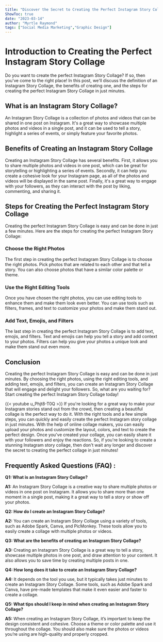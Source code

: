 ```yaml
---
title: "Discover the Secret to Creating the Perfect Instagram Story Collage in Just Minutes!"
ShowToc: true 
date: "2023-03-14"
author: "Myrtle Raymond" 
tags: ["Social Media Marketing","Graphic Design"]
---
```

# Introduction to Creating the Perfect Instagram Story Collage

Do you want to create the perfect Instagram Story Collage? If so, then you've come to the right place! In this post, we'll discuss the definition of an Instagram Story Collage, the benefits of creating one, and the steps for creating the perfect Instagram Story Collage in just minutes. 

## What is an Instagram Story Collage?

An Instagram Story Collage is a collection of photos and videos that can be shared in one post on Instagram. It's a great way to showcase multiple photos and videos in a single post, and it can be used to tell a story, highlight a series of events, or simply feature your favorite photos. 

## Benefits of Creating an Instagram Story Collage

Creating an Instagram Story Collage has several benefits. First, it allows you to share multiple photos and videos in one post, which can be great for storytelling or highlighting a series of events. Secondly, it can help you create a cohesive look for your Instagram page, as all of the photos and videos will be displayed in the same post. Finally, it's a great way to engage with your followers, as they can interact with the post by liking, commenting, and sharing it. 

## Steps for Creating the Perfect Instagram Story Collage

Creating the perfect Instagram Story Collage is easy and can be done in just a few minutes. Here are the steps for creating the perfect Instagram Story Collage: 

### Choose the Right Photos

The first step in creating the perfect Instagram Story Collage is to choose the right photos. Pick photos that are related to each other and that tell a story. You can also choose photos that have a similar color palette or theme. 

### Use the Right Editing Tools

Once you have chosen the right photos, you can use editing tools to enhance them and make them look even better. You can use tools such as filters, frames, and text to customize your photos and make them stand out. 

### Add Text, Emojis, and Filters

The last step in creating the perfect Instagram Story Collage is to add text, emojis, and filters. Text and emojis can help you tell a story and add context to your photos. Filters can help you give your photos a unique look and make them stand out even more. 

## Conclusion

Creating the perfect Instagram Story Collage is easy and can be done in just minutes. By choosing the right photos, using the right editing tools, and adding text, emojis, and filters, you can create an Instagram Story Collage that will engage and delight your followers. So, what are you waiting for? Start creating the perfect Instagram Story Collage today!

{{< youtube u_Phjt8-T0Q >}} 
If you're looking for a great way to make your Instagram stories stand out from the crowd, then creating a beautiful collage is the perfect way to do it. With the right tools and a few simple steps, you can quickly and easily create the perfect Instagram story collage in just minutes. With the help of online collage makers, you can easily upload your photos and customize the layout, colors, and text to create the perfect design. Once you've created your collage, you can easily share it with your followers and enjoy the reactions. So, if you're looking to create a stunning Instagram story collage, then don't wait any longer and discover the secret to creating the perfect collage in just minutes!

## Frequently Asked Questions (FAQ) :
**Q1: What is an Instagram Story Collage?**

**A1:** An Instagram Story Collage is a creative way to share multiple photos or videos in one post on Instagram. It allows you to share more than one moment in a single post, making it a great way to tell a story or show off your photos.

**Q2: How do I create an Instagram Story Collage?**

**A2:** You can create an Instagram Story Collage using a variety of tools, such as Adobe Spark, Canva, and PicMonkey. These tools allow you to easily create a collage with multiple photos or videos.

**Q3: What are the benefits of creating an Instagram Story Collage?**

**A3:** Creating an Instagram Story Collage is a great way to tell a story, showcase multiple photos in one post, and draw attention to your content. It also allows you to save time by creating multiple posts in one.

**Q4: How long does it take to create an Instagram Story Collage?**

**A4:** It depends on the tool you use, but it typically takes just minutes to create an Instagram Story Collage. Some tools, such as Adobe Spark and Canva, have pre-made templates that make it even easier and faster to create a collage.

**Q5: What tips should I keep in mind when creating an Instagram Story Collage?**

**A5:** When creating an Instagram Story Collage, it’s important to keep the design consistent and cohesive. Choose a theme or color palette and use it throughout the collage. You should also make sure the photos or videos you’re using are high-quality and properly cropped.



